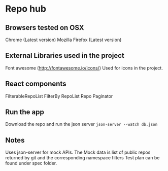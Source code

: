 # Repo hub

## Browsers tested on OSX
Chrome (Latest version)
Mozilla Firefox (Latest version)

## External Libraries used in the project
Font awesome (http://fontawesome.io/icons/)
Used for icons in the project.

## React components
FilterableRepoList
  FilterBy
    RepoList
      Repo
  Paginator

## Run the app
Download the repo and run the json server
`json-server --watch db.json`

## Notes
Uses json-server for mock APIs.
The Mock data is list of public repos returned by git and the corresponding namespace filters
Test plan can be found under spec folder.
